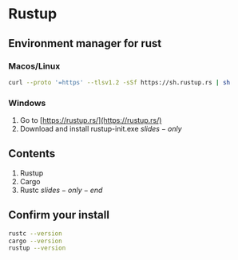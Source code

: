 # Rustup
## Environment manager for rust
### Macos/Linux
```sh
curl --proto '=https' --tlsv1.2 -sSf https://sh.rustup.rs | sh
```

### Windows
1. Go to [https://rustup.rs/](https://rustup.rs/)
1. Download and install rustup-init.exe
$slides-only$
## Contents
1. Rustup
1. Cargo
1. Rustc
$slides-only-end$
## Confirm your install
```sh
rustc --version
cargo --version
rustup --version
```